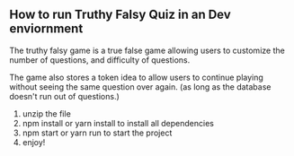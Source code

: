 ## How to run Truthy Falsy Quiz in an Dev enviornment

The truthy falsy game is a true false game allowing users to customize the number of questions, and difficulty of questions.

The game also stores a token idea to allow users to continue playing without seeing the same question over again. (as long as the database doesn't run out of questions.)

1. unzip the file
2. npm install or yarn install to install all dependencies
3. npm start or yarn run to start the project
4. enjoy!
